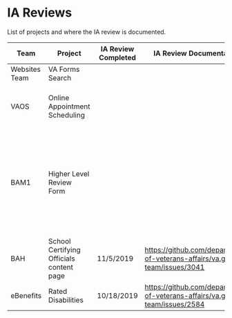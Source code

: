 # IA Reviews

List of projects and where the IA review is documented. 

Team | Project | IA Review Completed | IA Review Documentation | Notes
--- | --- | --- | --- | ---
Websites Team | VA Forms Search | | | 
VAOS | Online Appointment Scheduling | | | Had discussion with Mark Greenburg on 11/7
BAM1 | Higher Level Review Form | | | Had check-in with the team on 11/1, no launch date set currently, will reconnect as they flush out content.  Provided some insights, feedback and considerations
BAH | School Certifying Officials content page | 11/5/2019 | https://github.com/department-of-veterans-affairs/va.gov-team/issues/3041 | -
eBenefits | Rated Disabilities | 10/18/2019 | https://github.com/department-of-veterans-affairs/va.gov-team/issues/2584 | -
